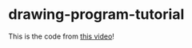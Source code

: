 # drawing-program-tutorial

This is the code from [this video](https://www.youtube.com/watch?v=iVn1KZ_lXE4&ab_channel=Programmeren%21)!
